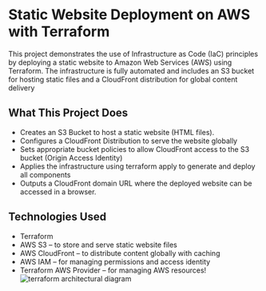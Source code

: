 # Static Website Deployment on AWS with Terraform

This project demonstrates the use of Infrastructure as Code (IaC) principles by deploying a static website 
to Amazon Web Services (AWS) using Terraform. The infrastructure is fully automated and includes an S3 bucket 
for hosting static files and a CloudFront distribution for global content delivery

## What This Project Does
- Creates an S3 Bucket to host a static website (HTML files).
- Configures a CloudFront Distribution to serve the website globally
- Sets appropriate bucket policies to allow CloudFront access to the S3 bucket (Origin Access Identity)
- Applies the infrastructure using terraform apply to generate and deploy all components
- Outputs a CloudFront domain URL where the deployed website can be accessed in a browser.

## Technologies Used
- Terraform
- AWS S3 – to store and serve static website files
- AWS CloudFront – to distribute content globally with caching
- AWS IAM – for managing permissions and access identity
- Terraform AWS Provider – for managing AWS resources!
![terraform architectural diagram](https://github.com/user-attachments/assets/6b49f640-00ff-4fc6-9b19-42d925cc1e33)
